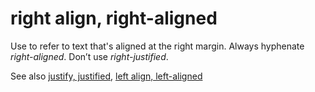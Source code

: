 ﻿# right align, right-aligned

Use to refer to text that's aligned at the right margin. Always hyphenate *right-aligned*. Don’t use *right-justified*.

See also [justify, justified](https://worldready.cloudapp.net/Styleguide/Read?id=2700&topicid=28815), [left align, left-aligned](https://worldready.cloudapp.net/Styleguide/Read?id=2700&topicid=28817)
